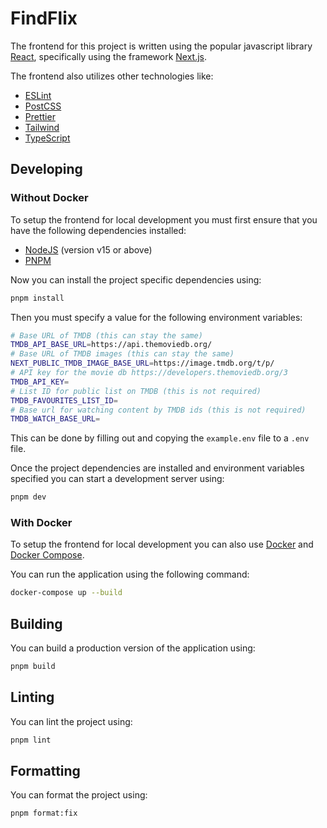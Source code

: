 # FindFlix

The frontend for this project is written using the popular javascript library [React](https://reactjs.org/), specifically using the framework [Next.js](https://nextjs.org/).

The frontend also utilizes other technologies like:
  - [ESLint](https://eslint.org/)
  - [PostCSS](https://postcss.org/)
  - [Prettier](https://prettier.io/)
  - [Tailwind](https://tailwindcss.com/)
  - [TypeScript](https://www.typescriptlang.org/)

## Developing
### Without Docker
To setup the frontend for local development you must first ensure that you have the following dependencies installed:
  - [NodeJS](https://nodejs.org/en/) (version v15 or above)
  - [PNPM](https://pnpm.io/)

Now you can install the project specific dependencies using:
```bash
pnpm install
```

Then you must specify a value for the following environment variables:
```bash
# Base URL of TMDB (this can stay the same)
TMDB_API_BASE_URL=https://api.themoviedb.org/
# Base URL of TMDB images (this can stay the same)
NEXT_PUBLIC_TMDB_IMAGE_BASE_URL=https://image.tmdb.org/t/p/
# API key for the movie db https://developers.themoviedb.org/3
TMDB_API_KEY=
# List ID for public list on TMDB (this is not required)
TMDB_FAVOURITES_LIST_ID=
# Base url for watching content by TMDB ids (this is not required)
TMDB_WATCH_BASE_URL=
```
This can be done by filling out and copying the `example.env` file to a `.env` file.

Once the project dependencies are installed and environment variables specified you can start a development server using:
```bash
pnpm dev
```

### With Docker
To setup the frontend for local development you can also use [Docker](https://www.docker.com/) and [Docker Compose](https://docs.docker.com/compose/).

You can run the application using the following command:

```bash
docker-compose up --build
```

## Building
You can build a production version of the application using:

```bash
pnpm build
```

## Linting
You can lint the project using:

```bash
pnpm lint
```

## Formatting
You can format the project using:

```bash
pnpm format:fix
```
